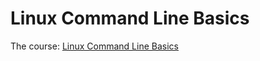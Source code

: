 # Linux Command Line Basics

The course: [Linux Command Line Basics](https://www.udacity.com/course/linux-command-line-basics--ud595)


